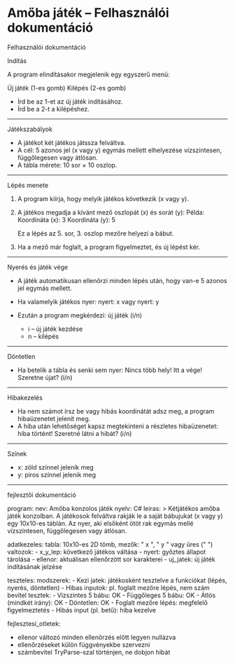 Amőba játék – Felhasználói dokumentáció
=======================================

Felhasználói dokumentáció

Indítás

A program elindításakor megjelenik egy egyszerű menü:

Új játék (1-es gomb)
Kilépés (2-es gomb)

- Írd be az 1-et az új játék indításához.
- Írd be a 2-t a kilépéshez.

---

Játékszabályok

- A játékot két játékos játssza felváltva.
- A cél: 5 azonos jel (x vagy y) egymás mellett elhelyezése vízszintesen, függőlegesen vagy átlósan.
- A tábla mérete: 10 sor × 10 oszlop.

---

Lépés menete

1. A program kiírja, hogy melyik játékos következik (x vagy y).
2. A játékos megadja a kívánt mező oszlopát (x) és sorát (y):
   Példa:
   Koordináta (x): 3
   Koordináta (y): 5

   Ez a lépés az 5. sor, 3. oszlop mezőre helyezi a bábut.

3. Ha a mező már foglalt, a program figyelmeztet, és új lépést kér.

---

Nyerés és játék vége

- A játék automatikusan ellenőrzi minden lépés után, hogy van-e 5 azonos jel egymás mellett.
- Ha valamelyik játékos nyer:
  nyert:  x  vagy nyert:  y

- Ezután a program megkérdezi:
  új játék (i/n)

  - i – új játék kezdése
  - n – kilépés

---

Döntetlen

- Ha betelik a tábla és senki sem nyer:
  Nincs több hely! Itt a vége!
  Szeretne újat? (i/n)

---

Hibakezelés

- Ha nem számot írsz be vagy hibás koordinátát adsz meg, a program hibaüzenetet jelenít meg.
- A hiba után lehetőséget kapsz megtekinteni a részletes hibaüzenetet:
  hiba történt!
  Szeretné látni a hibát? (i/n)

---



Színek

- x: zöld színnel jelenik meg
- y: piros színnel jelenik meg

---



fejlesztői dokumentáció

program:
  nev: Amőba konzolos játék
  nyelv: C#
  leiras: >
    Kétjátékos amőba játék konzolban. A játékosok felváltva rakják le a saját bábujukat (x vagy y)
    egy 10x10-es táblán. Az nyer, aki elsőként ötöt rak egymás mellé vízszintesen, függőlegesen vagy átlósan.

adatkezeles:
  tabla: 10x10-es 2D tömb, mezők: " x ", " y " vagy üres ("   ")
  valtozok:
    - x_y_lep: következő játékos váltása
    - nyert: győztes állapot tárolása
    - ellenor: aktuálisan ellenőrzött sor karakterei
    - uj_jatek: új játék indításának jelzése

teszteles:
  modszerek:
    - Kezi jatek: játékosként tesztelve a funkciókat (lépés, nyerés, döntetlen)
    - Hibas inputok: pl. foglalt mezőre lépés, nem szám bevitel
  tesztek:
    - Vizszintes 5 bábu: OK
    - Függőleges 5 bábu: OK
    - Átlós (mindkét irány): OK
    - Döntetlen: OK
    - Foglalt mezőre lépés: megfelelő figyelmeztetés
    - Hibás input (pl. betű): hiba kezelve

fejlesztesi_otletek:
  - ellenor változó minden ellenőrzés előtt legyen nullázva
  - ellenőrzéseket külön függvényekbe szervezni
  - számbevitel TryParse-szal történjen, ne dobjon hibát

